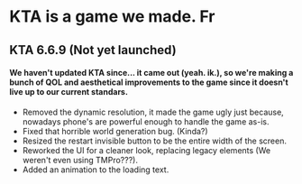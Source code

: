 # KTA is a game we made. Fr

## KTA 6.6.9 (Not yet launched)

#### We haven't updated KTA since... it came out (yeah. ik.), so we're making a bunch of QOL and aesthetical improvements to the game since it doesn't live up to our current standars.

+ Removed the dynamic resolution, it made the game ugly just because, nowadays phone's are powerful enough to handle the game as-is.
+ Fixed that horrible world generation bug. (Kinda?)
+ Resized the restart invisible button to be the entire width of the screen.
+ Reworked the UI for a cleaner look, replacing legacy elements (We weren't even using TMPro???).
+ Added an animation to the loading text.
